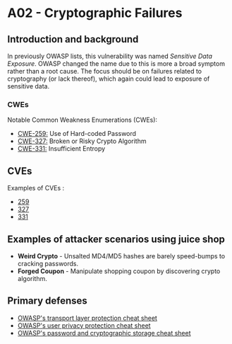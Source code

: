 # A02 - Cryptographic Failures

## Introduction and background

In previously OWASP lists, this vulnerability was named
_Sensitive Data Exposure_. OWASP changed the name due to this is more a broad
symptom rather than a root cause. The focus should be on failures related to
cryptography (or lack thereof), which again could lead to exposure of
sensitive data.

### CWEs

Notable Common Weakness Enumerations (CWEs):

- [CWE-259:](https://cwe.mitre.org/data/definitions/259.html)
Use of Hard-coded Password
- [CWE-327:](https://cwe.mitre.org/data/definitions/327.html)
Broken or Risky Crypto Algorithm
- [CWE-331:](https://cwe.mitre.org/data/definitions/331.html)
Insufficient Entropy

## CVEs

Examples of CVEs :

- [259](https://www.opencve.io/cve?cwe=CWE-259)
- [327](https://www.opencve.io/cve?cwe=CWE-327)
- [331](https://www.opencve.io/cve?cwe=CWE-331)

## Examples of attacker scenarios using juice shop

- **Weird Crypto** - Unsalted MD4/MD5 hashes are barely speed-bumps to
cracking passwords.
- **Forged Coupon** - Manipulate shopping coupon by discovering
crypto algorithm.

## Primary defenses

- [OWASP's transport layer protection cheat sheet](https://cheatsheetseries.owasp.org/cheatsheets/Transport_Layer_Protection_Cheat_Sheet.html)
- [OWASP's user privacy protection cheat sheet](https://cheatsheetseries.owasp.org/cheatsheets/User_Privacy_Protection_Cheat_Sheet.html)
- [OWASP's password and cryptographic storage cheat sheet](https://cheatsheetseries.owasp.org/cheatsheets/Password_Storage_Cheat_Sheet.html)
